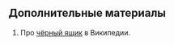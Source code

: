 ## Дополнительные материалы

1. Про [чёрный ящик](https://ru.wikipedia.org/wiki/%D0%A7%D1%91%D1%80%D0%BD%D1%8B%D0%B9_%D1%8F%D1%89%D0%B8%D0%BA) в Википедии.